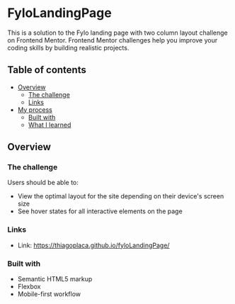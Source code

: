 # FyloLandingPage

This is a solution to the Fylo landing page with two column layout challenge on Frontend Mentor. Frontend Mentor challenges help you improve your coding skills by building realistic projects.

## Table of contents

- [Overview](#overview)
  - [The challenge](#the-challenge)
  - [Links](#links)
- [My process](#my-process)
  - [Built with](#built-with)
  - [What I learned](#what-i-learned)


## Overview

### The challenge

Users should be able to:

- View the optimal layout for the site depending on their device's screen size
- See hover states for all interactive elements on the page

### Links

- Link: https://thiagoplaca.github.io/fyloLandingPage/

### Built with

- Semantic HTML5 markup
- Flexbox
- Mobile-first workflow
 
